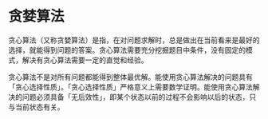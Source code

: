 # 贪婪算法

贪心算法（又称贪婪算法）是指，在对问题求解时，总是做出在当前看来是最好的选择，就能得到问题的答案。贪心算法需要充分挖掘题目中条件，没有固定的模式，解决有贪心算法需要一定的直觉和经验。

贪心算法不是对所有问题都能得到整体最优解。能使用贪心算法解决的问题具有「贪心选择性质」。「贪心选择性质」严格意义上需要数学证明。能使用贪心算法解决的问题必须具备「无后效性」，即某个状态以前的过程不会影响以后的状态，只与当前状态有关。

<DocsAD/>